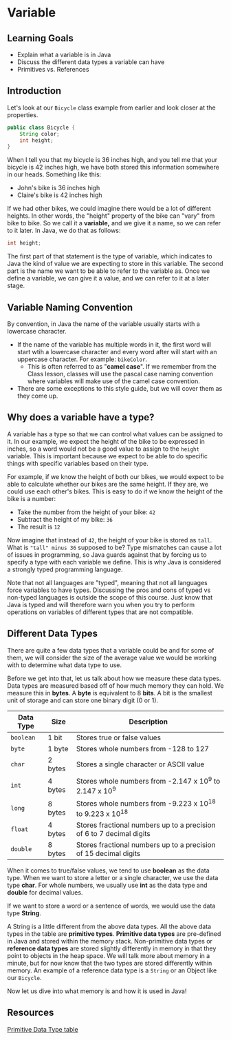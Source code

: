 # Variable

## Learning Goals

- Explain what a variable is in Java
- Discuss the different data types a variable can have
- Primitives vs. References

## Introduction

Let's look at our `Bicycle` class example from earlier and look closer at the properties.

```java
public class Bicycle {
    String color; 
    int height;
} 
```

When I tell you that my bicycle is 36 inches high, and you tell me that your bicycle is 42 inches high,
we have both stored this information somewhere in our heads. Something like this:  

- John's bike is 36 inches high  
- Claire's bike is 42 inches high

If we had other bikes, we could imagine there would be a lot of different heights. In other words, the "height" property
of the bike can "vary" from bike to bike. So we call it a **variable,** and we give it a name, so we can refer to it
later. In Java, we do that as follows:

```java
int height; 
```

The first part of that statement is the type of variable, which indicates to Java the kind of value we are expecting to
store in this variable. The second part is the name we want to be able to refer to the variable as.
Once we define a variable, we can give it a value, and we can refer to it at a later stage.

## Variable Naming Convention

By convention, in Java the name of the variable usually starts with a lowercase character.
- If the name of the variable has multiple words in it, the first word will start wtih a lowercase character and every
word after will start with an uppercase character. For example: `bikeColor`.
  - This is often referred to as "**camel case**". If we remember from the Class lesson, classes will use the pascal
  case naming convention where variables will make use of the camel case convention. 
- There are some exceptions to this style guide, but we will cover them as they come up. 

## Why does a variable have a type?

A variable has a type so that we can control what values can be assigned to it. In our example, we expect the height of
the bike to be expressed in inches, so a word would not be a good value to assign to the `height` variable.
This is important because we expect to be able to do specific things with specific variables based on their type.

For example, if we know the height of both our bikes, we would expect to be able to calculate whether our bikes are the
same height. If they are, we could use each other's bikes. This is easy to do if we know the height of the bike is a
number:

- Take the number from the height of your bike: `42`
- Subtract the height of my bike: `36`
- The result is `12`

Now imagine that instead of `42`, the height of your bike is stored as `tall`. What is `"tall" minus 36` supposed to
be? Type mismatches can cause a lot of issues in programming, so Java guards against that by forcing us to specify a
type with each variable we define. This is why Java is considered a strongly typed programming language.

Note that not all languages are "typed", meaning that not all languages force variables to have types.
Discussing the pros and cons of typed vs non-typed languages is outside the scope of this course.
Just know that Java is typed and will therefore warn you when you try to perform operations on variables of different
types that are not compatible.

## Different Data Types

There are quite a few data types that a variable could be and for some of them, we will consider the size of the
average value we would be working with to determine what data type to use.

Before we get into that, let us talk about how we measure these data types. Data types are measured based off of how
much memory they can hold. We measure this in **bytes**. A **byte** is equivalent to 8 **bits**. A bit is the smallest
unit of storage and can store one binary digit (0 or 1).

| Data Type | Size    | Description                                                                   |
|-----------|---------|-------------------------------------------------------------------------------|
| `boolean` | 1 bit   | Stores true or false values                                                   |
| `byte`    | 1 byte  | Stores whole numbers from -128 to 127                                         |
 | `char`    | 2 bytes | Stores a single character or ASCII value                                      |
 | `int`     | 4 bytes | Stores whole numbers from -2.147 x 10<sup>9</sup> to 2.147 x 10<sup>9</sup>   |
| `long`    | 8 bytes | Stores whole numbers from -9.223 x 10<sup>18</sup> to 9.223 x 10<sup>18</sup> |
| `float`   | 4 bytes | Stores fractional numbers up to a precision of 6 to 7 decimal digits          |
| `double`  | 8 bytes | Stores fractional numbers up to a precision of 15 decimal digits              |

When it comes to true/false values, we tend to use **boolean** as the data type. When we want to store a letter or a
single character, we use the data type **char**. For whole numbers, we usually use **int** as the data type and
**double** for decimal values.

If we want to store a word or a sentence of words, we would use the data type **String**.

A String is a little different from the above data types. All the above data types in the table are **primitive types**.
**Primitive data types** are pre-defined in Java and stored within the memory stack. Non-primitive data types or
**reference data types** are stored slightly differently in memory in that they point to objects in the heap space.
We will talk more about memory in a minute, but for now know that the two types are stored differently within memory.
An example of a reference data type is a `String` or an Object like our `Bicycle`.

Now let us dive into what memory is and how it is used in Java!

## Resources

[Primitive Data Type table](https://www.w3schools.com/java/java_data_types.asp)
